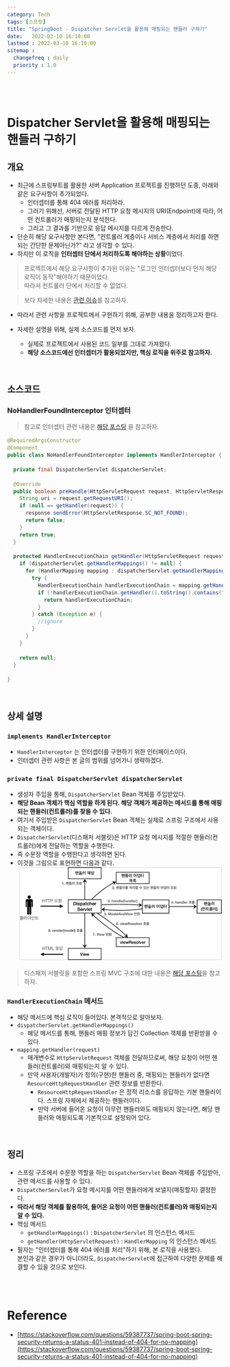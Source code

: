 ```yaml
---
category: Tech
tags: [스프링]
title: "SpringBoot - Dispatcher Servlet을 활용해 매핑되는 핸들러 구하기"
date:   2022-03-10 16:10:00 
lastmod : 2022-03-10 16:10:00
sitemap :
  changefreq : daily
  priority : 1.0
---
```


<br/><br/>

# Dispatcher Servlet을 활용해 매핑되는 핸들러 구하기
## 개요
- 최근에 스프링부트를 활용한 서버 Application 프로젝트를 진행하던 도중, 아래와 같은 요구사항이 추가되었다.
  - 인터셉터를 통해 404 에러를 처리하라.
  - 그러기 위해선, 서버로 전달된 HTTP 요청 메시지의 URI(Endpoint)에 따라, 어떤 컨트롤러가 매핑되는지 분석한다.
  - 그리고 그 결과를 기반으로 응답 메시지를 다르게 전송한다.
- 단순히 해당 요구사항만 본다면, "컨트롤러 계층이나 서비스 계층에서 처리를 하면 되는 간단한 문제아닌가?" 라고 생각할 수 있다.
- 하지만 이 로직을 **인터셉터 단에서 처리하도록 해야하는 상황**이었다.

> 프로젝트에서 해당 요구사항이 추가된 이유는 "로그인 인터셉터보다 먼저 해당 로직이 동작"해야하기 때문이었다.  
따라서 컨트롤러 단에서 처리할 수 없었다.

> 보다 자세한 내용은 [관련 이슈](https://github.com/Bros4Kkun/Back-end/issues/21)를 참고하자.

- 따라서 관련 사항을 프로젝트에서 구현하기 위해, 공부한 내용을 정리하고자 한다.

- 자세한 설명을 위해, 실제 소스코드를 먼저 보자.
  - 실제로 프로젝트에서 사용된 코드 일부를 그대로 가져왔다.
  - **해당 소스코드에선 인터셉터가 활용되었지만, 핵심 로직을 위주로 참고하자.**

<br/>

## 소스코드
### NoHandlerFoundInterceptor 인터셉터

> 참고로 인터셉터 관련 내용은 [해당 포스팅](https://taegyunwoo.github.io/spring-mvc/SPRING_MVC_LoginInterceptor) 을 참고하자.

```java
@RequiredArgsConstructor
@Component
public class NoHandlerFoundInterceptor implements HandlerInterceptor {

  private final DispatcherServlet dispatcherServlet;

  @Override
  public boolean preHandle(HttpServletRequest request, HttpServletResponse response, Object handler) throws Exception {
    String uri = request.getRequestURI();
    if (null == getHandler(request)) {
      response.sendError(HttpServletResponse.SC_NOT_FOUND);
      return false;
    }
    return true;
  }

  protected HandlerExecutionChain getHandler(HttpServletRequest request) {
    if (dispatcherServlet.getHandlerMappings() != null) {
      for (HandlerMapping mapping : dispatcherServlet.getHandlerMappings()) {
        try {
          HandlerExecutionChain handlerExecutionChain = mapping.getHandler(request);
          if (!handlerExecutionChain.getHandler().toString().contains("ResourceHttpRequestHandler")) {
            return handlerExecutionChain;
          }
        } catch (Exception e) {
          //ignore
        }
      }
    }

    return null;
  }

}
```

<br/>

## 상세 설명
### `implements HandlerInterceptor`
- `HandlerInterceptor` 는 인터셉터를 구현하기 위한 인터페이스이다.
- 인터셉터 관련 사항은 본 글의 범위를 넘어가니 생략하겠다.

### `private final DispatcherServlet dispatcherServlet`
- 생성자 주입을 통해, `DispatcherServlet` Bean 객체를 주입받았다.
- **해당 Bean 객체가 핵심 역할을 하게 된다. 해당 객체가 제공하는 메서드를 통해 매핑되는 핸들러(컨트롤러)를 찾을 수 있다.**
- 여기서 주입받은 `DispatcherServlet` Bean 객체는 실제로 스프링 구조에서 사용되는 객체이다.
- `DispatcherServlet`(디스패처 서블릿)은 HTTP 요청 메시지를 적절한 핸들러(컨트롤러)에게 전달하는 역할을 수행한다.
- 즉 수문장 역할을 수행한다고 생각하면 된다.
- 이것을 그림으로 표현하면 다음과 같다.
    ![](/assets/img/2022-03-10-Tech_Spring_Find_Mapping_Handler/Untitled.png)

> 디스패처 서블릿을 포함한 스프링 MVC 구조에 대한 내용은 [해당 포스팅](https://taegyunwoo.github.io/spring-mvc/SPRING_MVC_Structure)을 참고하자.

### `HandlerExecutionChain` 메서드
- 해당 메서드에 핵심 로직이 들어있다. 본격적으로 알아보자.
- `dispatcherServlet.getHandlerMappings()`
  - 해당 메서드를 통해, 핸들러 매핑 정보가 담긴 Collection 객체를 반환받을 수 있다.
- `mapping.getHandler(request)`
  - 매개변수로 `HttpServletRequest` 객체를 전달하므로써, 해당 요청이 어떤 핸들러(컨트롤러)와 매핑되는지 알 수 있다.
  - 만약 사용자(개발자)가 정의(구현)한 핸들러 중, 매핑되는 핸들러가 없다면 `ResourceHttpRequestHandler` 관련 정보를 반환한다.
    - `ResourceHttpRequestHandler` 은 정적 리소스를 응답하는 기본 핸들러이다. 스프링 자체에서 제공하는 핸들러이다.
    - 만약 서버에 들어온 요청이 아무런 핸들러와도 매핑되지 않는다면, 해당 핸들러와 매핑되도록 기본적으로 설정되어 있다.

<br/>

## 정리
- 스프링 구조에서 수문장 역할을 하는 `DispatcherServlet` Bean 객체를 주입받아, 관련 메서드를 사용할 수 있다.
- `DispatcherServlet`가 요청 메시지를 어떤 핸들러에게 보낼지(매핑할지) 결정한다.
- **따라서 해당 객체를 활용하여, 들어온 요청이 어떤 핸들러(컨트롤러)와 매핑되는지 알 수 있다.**
- 핵심 메서드
  - `getHandlerMappings()` : `DispatcherServlet` 의 인스턴스 메서드
  - `getHandler(HttpServletRequest)` : `HandlerMapping` 의 인스턴스 메서드
- 필자는 "인터셉터를 통해 404 에러를 처리"하기 위해, 본 로직을 사용했다.  
본인과 같은 경우가 아니더라도, `DispatcherServlet`에 접근하여 다양한 문제를 해결할 수 있을 것으로 보인다.


<br/><br/>

# Reference

- [https://stackoverflow.com/questions/59387737/spring-boot-spring-security-returns-a-status-401-instead-of-404-for-no-mapping](https://stackoverflow.com/questions/59387737/spring-boot-spring-security-returns-a-status-401-instead-of-404-for-no-mapping)